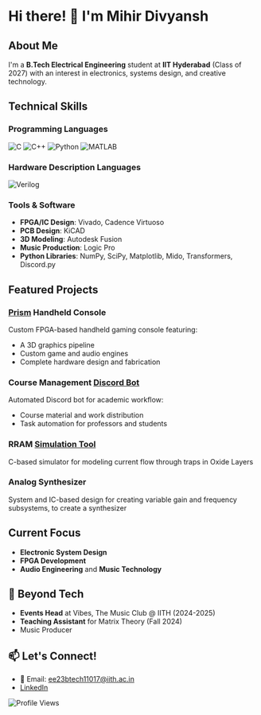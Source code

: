 # Hi there! 👋 I'm Mihir Divyansh

## About Me
I'm a **B.Tech Electrical Engineering** student at **IIT Hyderabad** (Class of 2027) with an interest in electronics, systems design, and creative technology. 

## Technical Skills

### Programming Languages
![C](https://img.shields.io/badge/C-00299C?style=for-the-badge&logo=c&logoColor=white)
![C++](https://img.shields.io/badge/C%2B%2B-00599C?style=for-the-badge&logo=c%2B%2B&logoColor=white)
![Python](https://img.shields.io/badge/Python-3776AB?style=for-the-badge&logo=python&logoColor=white)
![MATLAB](https://img.shields.io/badge/MATLAB-FF6600?style=for-the-badge&logo=matlab&logoColor=white)

### Hardware Description Languages
![Verilog](https://img.shields.io/badge/Verilog-2E8B57?style=for-the-badge&logo=verilog&logoColor=white)

### Tools & Software
- **FPGA/IC Design**: Vivado, Cadence Virtuoso
- **PCB Design**: KiCAD
- **3D Modeling**: Autodesk Fusion
- **Music Production**: Logic Pro
- **Python Libraries**: NumPy, SciPy, Matplotlib, Mido, Transformers, Discord.py

## Featured Projects

### [Prism](https://github.com/Y10-Labs/Prism) Handheld Console 
Custom FPGA-based handheld gaming console featuring:
- A 3D graphics pipeline
- Custom game and audio engines
- Complete hardware design and fabrication

### Course Management [Discord Bot](https://github.com/Mihir-Divyansh/fwc-course-bot)
Automated Discord bot for academic workflow:
- Course material and work distribution
- Task automation for professors and students

### RRAM [Simulation Tool](https://github.com/vs00007/EE2503-NMDM)
C-based simulator for modeling current flow through traps in Oxide Layers

### Analog Synthesizer
System and IC-based design for creating variable gain and frequency subsystems, to create a synthesizer

## Current Focus
- **Electronic System Design**
- **FPGA Development**
- **Audio Engineering** and **Music Technology**

## 🎵 Beyond Tech
- **Events Head** at Vibes, The Music Club @ IITH (2024-2025)
- **Teaching Assistant** for Matrix Theory (Fall 2024)
- Music Producer

## 📫 Let's Connect!
- 📧 Email: ee23btech11017@iith.ac.in
- [LinkedIn](https://www.linkedin.com/in/mihir-divyansh/)

![Profile Views](https://komarev.com/ghpvc/?username=Mihir-Divyansh&color=blueviolet)

<!--
**Fun fact**: I've designed everything from handheld gaming consoles to Discord bots, and I'm always looking for the next exciting project to work on!
-->
